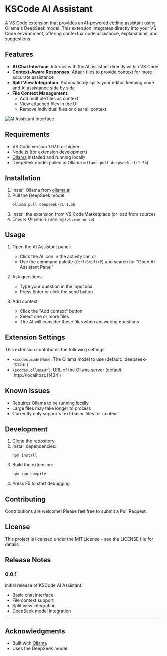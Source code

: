 # KSCode AI Assistant

A VS Code extension that provides an AI-powered coding assistant using Ollama's DeepSeek model. This extension integrates directly into your VS Code environment, offering contextual code assistance, explanations, and suggestions.

## Features

- **AI Chat Interface**: Interact with the AI assistant directly within VS Code
- **Context-Aware Responses**: Attach files to provide context for more accurate assistance
- **Split View Integration**: Automatically splits your editor, keeping code and AI assistance side by side
- **File Context Management**: 
  - Add multiple files as context
  - View attached files in the UI
  - Remove individual files or clear all context

![AI Assistant Interface](images/assistant-interface.png)

## Requirements

- VS Code version 1.97.0 or higher
- Node.js (for extension development)
- [Ollama](https://ollama.ai/) installed and running locally
- DeepSeek model pulled in Ollama (`ollama pull deepseek-r1:1.5b`)

## Installation

1. Install Ollama from [ollama.ai](https://ollama.ai)
2. Pull the DeepSeek model:
   ```bash
   ollama pull deepseek-r1:1.5b
   ```
3. Install the extension from VS Code Marketplace (or load from source)
4. Ensure Ollama is running (`ollama serve`)

## Usage

1. Open the AI Assistant panel:
   - Click the AI icon in the activity bar, or
   - Use the command palette (`Ctrl+Shift+P`) and search for "Open AI Assistant Panel"

2. Ask questions:
   - Type your question in the input box
   - Press Enter or click the send button

3. Add context:
   - Click the "Add context" button
   - Select one or more files
   - The AI will consider these files when answering questions

## Extension Settings

This extension contributes the following settings:

* `kscodes.modelName`: The Ollama model to use (default: 'deepseek-r1:1.5b')
* `kscodes.ollamaUrl`: URL of the Ollama server (default: 'http://localhost:11434')

## Known Issues

- Requires Ollama to be running locally
- Large files may take longer to process
- Currently only supports text-based files for context

## Development

1. Clone the repository
2. Install dependencies:
   ```bash
   npm install
   ```
3. Build the extension:
   ```bash
   npm run compile
   ```
4. Press F5 to start debugging

## Contributing

Contributions are welcome! Please feel free to submit a Pull Request.

## License

This project is licensed under the MIT License - see the LICENSE file for details.

## Release Notes

### 0.0.1

Initial release of KSCode AI Assistant:
- Basic chat interface
- File context support
- Split view integration
- DeepSeek model integration

---

## Acknowledgments

- Built with [Ollama](https://ollama.ai/)
- Uses the DeepSeek model
